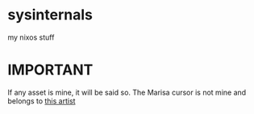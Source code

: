 # sysinternals
my nixos stuff

# IMPORTANT

If any asset is mine, it will be said so. 
The Marisa cursor is not mine and belongs to [this artist](https://www.pixiv.net/en/users/16588440)
